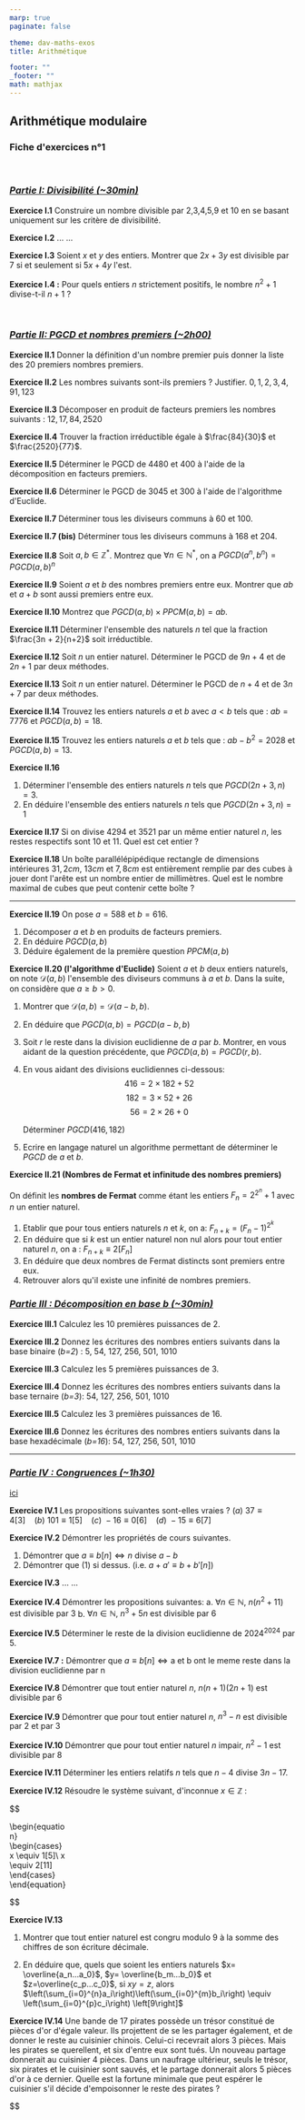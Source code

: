```yaml
---
marp: true
paginate: false

theme: dav-maths-exos
title: Arithmétique

footer: ""
_footer: ""
math: mathjax
---
```


<div class='flex-horizontal'><div class='flex'>

## **Arithmétique modulaire**

### Fiche d'exercices n°1

</br>

### _<u>Partie I: Divisibilité (~30min)</u>_

**Exercice I.1**
Construire un nombre divisible par $2$,$3$,$4$,$5$,$9$ et $10$ en se basant uniquement sur les critère de divisibilité.

<!-- **Solution**

- 2 160 est divisible par 2, par 5, par 10. En effet, le chiffre des unités est 0.
- 2 160 est divisible par 4. En effet, 60 est divisible par 4.
- 2 160 est divisible par 3 et 9. En effet, $2 + 1 + 6 + 0 = 9$ et 9 est divisible par 3 et par 9 -->

**Exercice I.2**
...
...

**Exercice I.3** Soient $x$ et $y$ des entiers. Montrer que $2x + 3y$ est divisible par $7$ si et seulement si $5x + 4y$ l'est.

<!-- **Solution :** Supposons que 7 divise 2x + 3y, alors il divise 6 (2x + 3y) − 7 (x + 2y) = 5x + 4y.
Réciproquement si 7 divise 5x + 4y, il divise 6 (5x + 4y) − 7 (4x + 3y) = 2x + 3y. -->

**Exercice I.4 :** Pour quels entiers $n$ strictement positifs, le nombre $n^2 + 1$ divise-t-il $n + 1$ ?

<!-- **Solution :** Si $n^2 + 1$ divise $n + 1$, comme tout est positif, on doit avoir $n^2 + 1  \le n + 1$, ce qui n'est vérifié que pour $n = 1$. On vérifie ensuite que n = 1 est bien solution. -->

</br>

### _<u>Partie II: PGCD et nombres premiers (~2h00)</u>_

**Exercice II.1**
Donner la définition d'un nombre premier puis donner la liste des 20 premiers nombres premiers.

**Exercice II.2**
Les nombres suivants sont-ils premiers ? Justifier. $0, 1, 2, 3, 4, 91, 123$

**Exercice II.3**
Décomposer en produit de facteurs premiers les nombres suivants : $12, 17, 84,2520$

**Exercice II.4**
Trouver la fraction irréductible égale à $\frac{84}{30}$ et $\frac{2520}{77}$.

<!-- _Indice: on peut décomposer le numérateur et le dénominateur de la fraction en produit de facteurs premiers_ -->

**Exercice II.5**
Déterminer le PGCD de 4480 et 400 à l'aide de la décomposition en facteurs premiers.

**Exercice II.6**
Déterminer le PGCD de 3045 et 300 à l'aide de l'algorithme d'Euclide.

**Exercice II.7**
Déterminer tous les diviseurs communs à $60$ et $100$.

</div><div class='flex'>

**Exercice II.7 (bis)**
Déterminer tous les diviseurs communs à $168$ et $204$.

**Exercice II.8**
Soit $a, b \in \mathbb{Z^*}$. Montrez que $\forall n \in \mathbb{N^*}$, on a $PGCD(a^n, b^n) = PGCD(a, b)^n$

**Exercice II.9**
Soient $a$ et $b$ des nombres premiers entre eux. Montrer que $ab$ et $a + b$ sont aussi premiers entre eux.

<!-- **Solution**
Soit $d$ un diviseur commun de $ab$ et de $a+b$. Alors $d$ divise $a (a + b)−ab = a^2$. De même $d$ divise $b^2$. Or on a $PGCD(a^2, b^2) = PGCD(a, b)^n = 1^n = 1$ car $a$ et $b$ sont premiers entre eux. Donc $d = ±1$ et donc $ab$ et $a+b$ sont premiers entre eux. -->

**Exercice II.10**
Montrez que $PGCD(a,b) \times PPCM(a, b) = ab$.

**Exercice II.11**
Déterminer l'ensemble des naturels $n$ tel que la fraction $\frac{3n + 2}{n+2}$ soit irréductible.

**Exercice II.12**
Soit $n$ un entier naturel.
Déterminer le PGCD de $9n + 4$ et de $2n+1$ par deux méthodes.

**Exercice II.13**
Soit $n$ un entier naturel.
Déterminer le PGCD de $n + 4$ et de $3n + 7$ par deux méthodes.

**Exercice II.14**
Trouvez les entiers naturels $a$ et $b$ avec $a < b$ tels que : $ab = 7776$ et $PGCD(a,b)=18$.

**Exercice II.15**
Trouvez les entiers naturels $a$ et $b$ tels que : $ab - b^2 = 2028$ et $PGCD(a,b)=13$.

**Exercice II.16**

1. Déterminer l'ensemble des entiers naturels $n$ tels que $PGCD(2n+3,n) = 3$.
2. En déduire l'ensemble des entiers naturels $n$ tels que $PGCD(2n+3,n)=1$

**Exercice II.17**
Si on divise $4294$ et $3521$ par un même entier naturel $n$, les restes respectifs sont $10$ et $11$. Quel est cet entier ?

**Exercice II.18**
Un boîte parallélépipédique rectangle de dimensions intérieures $31,2cm$, $13 cm$ et $7,8cm$ est entièrement remplie par des cubes à jouer dont l'arête est un nombre entier de millimètres. Quel est le nombre maximal de cubes que peut contenir cette boîte ?

</div></div>

---

<div class='flex-horizontal'><div class='flex'>

**Exercice II.19**
On pose $a=588$ et $b=616$.

1. Décomposer $a$ et $b$ en produits de facteurs premiers.
2. En déduire $PGCD(a,b)$
3. Déduire également de la première question $PPCM(a,b)$

**Exercice II.20 (l'algorithme d'Euclide)**
Soient $a$ et $b$ deux entiers naturels, on note $\mathcal{D}(a,b)$ l'ensemble des diviseurs communs à $a$ et $b$. Dans la suite, on considère que $a \ge b > 0$.

1. Montrer que $\mathcal{D}(a,b)=\mathcal{D}(a-b,b)$.
2. En déduire que $PGCD(a,b)=PGCD(a-b,b)$
3. Soit $r$ le reste dans la division euclidienne de $a$ par $b$. Montrer, en vous aidant de la question précédente, que $PGCD(a,b)=PGCD(r,b)$.
4. En vous aidant des divisions euclidiennes ci-dessous:  
   $$416 = 2 \times 182 + 52$$
   $$182 = 3 \times 52 + 26$$
   $$56 = 2 \times 26 + 0$$

   Déterminer $PGCD(416, 182)$

5. Ecrire en langage naturel un algorithme permettant de déterminer le $PGCD$ de $a$ et $b$.

**Exercice II.21 (Nombres de Fermat et infinitude des nombres premiers)**

On définit les **nombres de Fermat** comme étant les entiers $F_n = 2^{2^n}+1$ avec $n$ un entier naturel.

1. Etablir que pour tous entiers naturels $n$ et $k$, on a: $F_{n+k} = (F_n -1)^{2^k}$
2. En déduire que si $k$ est un entier naturel non nul alors pour tout entier naturel $n$, on a : $F_{n+k} \equiv 2 [F_n]$
3. En déduire que deux nombres de Fermat distincts sont premiers entre eux.
4. Retrouver alors qu'il existe une infinité de nombres premiers.

</div><div class='flex'>

### _<u>Partie III : Décomposition en base b (~30min)</u>_

**Exercice III.1**
Calculez les 10 premières puissances de 2.

**Exercice III.2**
Donnez les écritures des nombres entiers suivants dans la base binaire (_b=2_) : 5, 54, 127, 256, 501, 1010

**Exercice III.3**
Calculez les 5 premières puissances de 3.

**Exercice III.4**
Donnez les écritures des nombres entiers suivants dans la base ternaire (_b=3_): 54, 127, 256, 501, 1010

**Exercice III.5**
Calculez les 3 premières puissances de 16.

**Exercice III.6**
Donnez les écritures des nombres entiers suivants dans la base hexadécimale (_b=16_): 54, 127, 256, 501, 1010

</div></div>

---

<div class='flex-horizontal'><div class='flex'>

### _<u>Partie IV : Congruences (~1h30)</u>_

[ici](http://www.jaicompris.com/lycee/math/arithmetique/congruence-Z.php)

**Exercice IV.1**
Les propositions suivantes sont-elles vraies ?
$(a)\ 37≡4 [3]\ \ \ \ (b)\ 101≡1 [5]\ \ \ \ (c)\ −16≡0 [6]\ \ \ \ (d)\ −15≡6 [7]$

<!-- **Solution**
Vrai, Vrai, Faux, Vrai -->

**Exercice IV.2**
Démontrer les propriétés de cours suivantes.

1. Démontrer que $a \equiv b \left[ n \right] \Leftrightarrow n\text{ divise }a-b$
2. Démontrer que (1) si dessus. (i.e. $a+a' \equiv b + b' \left[ n \right]$)

**Exercice IV.3**
...
...

**Exercice IV.4**
Démontrer les propositions suivantes:
a. $\forall n \in \mathbb{N},\ n\left(n^2 + 11 \right)\text{ est divisible par }3$
b. $\forall n \in \mathbb{N},\ n^3 + 5n\text{ est divisible par }6$

<!--
**Solution**
a) On sait que $a\mid b  \Leftrightarrow b \equiv 0[a]$

Donc $3 \mid n(n^2+11) \Leftrightarrow n(n^2 +11) \equiv 0[3]$

Soit $n \in \mathbb{Z}$, $11\equiv 2[3] donc $n(n^2 +11) \equiv n(n^2 +2)[3]$

On établit la table de congruences suivante:

|     $n[3]$     | $0$ |     $1$      |     $2$      |
| :------------: | :-: | :----------: | :----------: |
|    $n^2[3]$    | $2$ | $3 \equiv 0$ | $6 \equiv 0$ |
| $n(n^2 +2)[3]$ | $0$ |     $0$      |     $0$      |

Ainsi, $\forall n\in \mathbb{Z}\text{, on a } 3 \mid n(n^2+11)$. -->

**Exercice IV.5**
Déterminer le reste de la division euclidienne de $2024^{2024}$ par $5$.

<!-- **Solution :**
$2024 \equiv -1[5]$ car $2024 - (-1) = 2025$ est divisible par $5$.
Donc $2024^{2024} \equiv (-1)^{2024}[5] \equiv 1[5]$
Or $−1 \equiv 4[5]$ donc $2009^{2009} \equiv 4[5]$
Comme $0 \le 4 < 5$, le reste de la division euclidienne de $2009^{2009}$ par 5 est 4. -->

**Exercice IV.7 :**
Démontrer que $a \equiv b \left[ n \right] \Leftrightarrow \text{a et b ont le meme reste dans la division euclidienne par n}$

**Exercice IV.8**
Démontrer que tout entier naturel $n$, $n(n+1)(2n+1)$ est divisible par $6$

**Exercice IV.9**
Démontrer que pour tout entier naturel $n$, $n^3-n$ est divisible par $2$ et par $3$

**Exercice IV.10**
Démontrer que pour tout entier naturel $n$ impair, $n^2−1$ est divisible par $8$

**Exercice IV.11**
Déterminer les entiers relatifs $n$ tels que $n−4$ divise $3n−17$.

</div><div class='flex'>

**Exercice IV.12**
Résoudre le système suivant, d'inconnue $x\in \mathbb{Z}$ :

<div style="width:100px">

$$

\begin{equation}
\begin{cases}
x \equiv 1[5]\\
x \equiv 2[11]
\end{cases}
\end{equation}


$$

</div>

**Exercice IV.13**

1. Montrer que tout entier naturel est congru modulo $9$ à la somme des chiffres de son écriture décimale.

2. En déduire que, quels que soient les entiers naturels $x= \overline{a_n...a_0}$, $y= \overline{b_m...b_0}$ et $z=\overline{c_p...c_0}$, si $xy=z$, alors $\left(\sum_{i=0}^{n}a_i\right)\left(\sum_{i=0}^{m}b_i\right) \equiv \left(\sum_{i=0}^{p}c_i\right) \left[9\right]$

**Exercice IV.14**
Une bande de 17 pirates possède un trésor constitué de pièces d'or d'égale valeur. Ils projettent de se les partager également, et de donner le reste au cuisinier chinois. Celui-ci recevrait alors 3 pièces. Mais les pirates se querellent, et six d'entre eux sont tués. Un nouveau partage donnerait au cuisinier 4 pièces. Dans un naufrage ultérieur, seuls le trésor, six pirates et le cuisinier sont sauvés, et le partage donnerait alors 5 pièces d'or à ce dernier. Quelle est la fortune minimale que peut espérer le cuisinier s'il décide d'empoisonner le reste des pirates ?

</div></div>
$$

